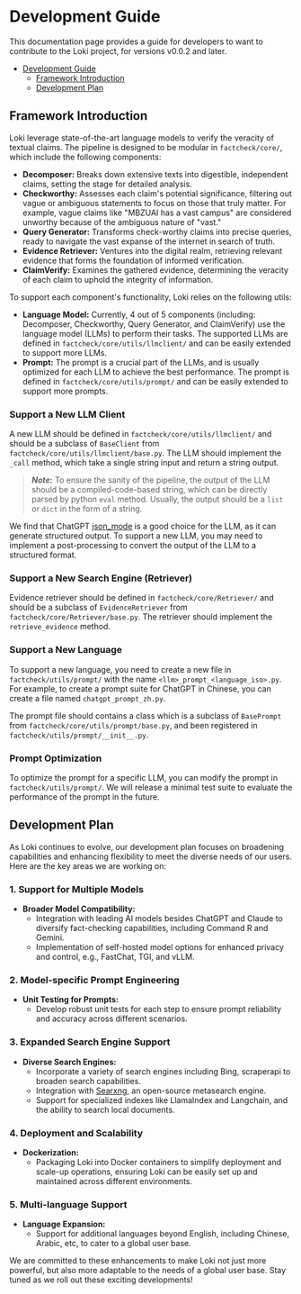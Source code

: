 # Development Guide

This documentation page provides a guide for developers to want to contribute to the Loki project, for versions v0.0.2 and later.

- [Development Guide](#development-guide)
  - [Framework Introduction](#framework-introduction)
  - [Development Plan](#development-plan)


## Framework Introduction

Loki leverage state-of-the-art language models to verify the veracity of textual claims. The pipeline is designed to be modular in `factcheck/core/`, which include the following components:

- **Decomposer:** Breaks down extensive texts into digestible, independent claims, setting the stage for detailed analysis.
- **Checkworthy:** Assesses each claim's potential significance, filtering out vague or ambiguous statements to focus on those that truly matter. For example, vague claims like "MBZUAI has a vast campus" are considered unworthy because of the ambiguous nature of "vast."
- **Query Generator:** Transforms check-worthy claims into precise queries, ready to navigate the vast expanse of the internet in search of truth.
- **Evidence Retriever:** Ventures into the digital realm, retrieving relevant evidence that forms the foundation of informed verification.
- **ClaimVerify:** Examines the gathered evidence, determining the veracity of each claim to uphold the integrity of information.

To support each component's functionality, Loki relies on the following utils:
- **Language Model:** Currently, 4 out of 5 components (including: Decomposer, Checkworthy, Query Generator, and  ClaimVerify) use the language model (LLMs) to perform their tasks. The supported LLMs are defined in `factcheck/core/utils/llmclient/` and can be easily extended to support more LLMs.
- **Prompt:** The prompt is a crucial part of the LLMs, and is usually optimized for each LLM to achieve the best performance. The prompt is defined in `factcheck/core/utils/prompt/` and can be easily extended to support more prompts.

### Support a New LLM Client

A new LLM should be defined in `factcheck/core/utils/llmclient/` and should be a subclass of `BaseClient` from `factcheck/core/utils/llmclient/base.py`. The LLM should implement the `_call` method, which take a single string input and return a string output.

> **_Note_:**
> To ensure the sanity of the pipeline, the output of the LLM should be a compiled-code-based string, which can be directly parsed by python `eval` method. Usually, the output should be a `list` or `dict` in the form of a string.

We find that ChatGPT [json_mode](https://platform.openai.com/docs/guides/text-generation/json-mode) is a good choice for the LLM, as it can generate structured output.
To support a new LLM, you may need to implement a post-processing to convert the output of the LLM to a structured format.

### Support a New Search Engine (Retriever)

Evidence retriever should be defined in `factcheck/core/Retriever/` and should be a subclass of `EvidenceRetriever` from `factcheck/core/Retriever/base.py`. The retriever should implement the `retrieve_evidence` method.

### Support a New Language

To support a new language, you need to create a new file in `factcheck/utils/prompt/` with the name `<llm>_prompt_<language_iso>.py`. For example, to create a prompt suite for ChatGPT in Chinese, you can create a file named `chatgpt_prompt_zh.py`.

The prompt file should contains a class which is a subclass of `BasePrompt` from `factcheck/core/utils/prompt/base.py`, and been registered in `factcheck/utils/prompt/__init__.py`.


### Prompt Optimization

To optimize the prompt for a specific LLM, you can modify the prompt in `factcheck/utils/prompt/`. We will release a minimal test suite to evaluate the performance of the prompt in the future.



## Development Plan

As Loki continues to evolve, our development plan focuses on broadening capabilities and enhancing flexibility to meet the diverse needs of our users. Here are the key areas we are working on:

### 1. Support for Multiple Models
- **Broader Model Compatibility:**
  - Integration with leading AI models besides ChatGPT and Claude to diversify fact-checking capabilities, including Command R and Gemini.
  - Implementation of self-hosted model options for enhanced privacy and control, e.g., FastChat, TGI, and vLLM.

### 2. Model-specific Prompt Engineering
- **Unit Testing for Prompts:**
  - Develop robust unit tests for each step to ensure prompt reliability and accuracy across different scenarios.

### 3. Expanded Search Engine Support
- **Diverse Search Engines:**
  - Incorporate a variety of search engines including Bing, scraperapi to broaden search capabilities.
  - Integration with [Searxng](https://github.com/searxng/searxng), an open-source metasearch engine.
  - Support for specialized indexes like LlamaIndex and Langchain, and the ability to search local documents.

### 4. Deployment and Scalability
- **Dockerization:**
  - Packaging Loki into Docker containers to simplify deployment and scale-up operations, ensuring Loki can be easily set up and maintained across different environments.

### 5. Multi-language Support
- **Language Expansion:**
  - Support for additional languages beyond English, including Chinese, Arabic, etc, to cater to a global user base.


We are committed to these enhancements to make Loki not just more powerful, but also more adaptable to the needs of a global user base. Stay tuned as we roll out these exciting developments!

